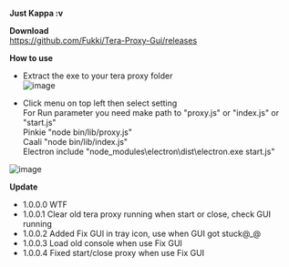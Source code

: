 **Just Kappa :v**<br/>

**Download**<br/>
https://github.com/Fukki/Tera-Proxy-Gui/releases

**How to use**<br/>
- Extract the exe to your tera proxy folder<br/>
![image](https://user-images.githubusercontent.com/26898177/38705909-754d8e74-3ed5-11e8-9f2d-0412c98be921.png)<br/>

- Click menu on top left then select setting<br/>
For Run parameter you need make path to "proxy.js" or "index.js" or "start.js"<br/>
Pinkie "node bin/lib/proxy.js"<br/>
Caali "node bin/lib/index.js"<br/>
Electron include "node_modules\electron\dist\electron.exe start.js"<br/>

![image](https://user-images.githubusercontent.com/26898177/38706013-d5fb1110-3ed5-11e8-9951-77a8fa43a441.png)

**Update**<br/>
- 1.0.0.0 WTF<br/>
- 1.0.0.1 Clear old tera proxy running when start or close, check GUI running<br/>
- 1.0.0.2 Added Fix GUI in tray icon, use when GUI got stuck@_@<br/>
- 1.0.0.3 Load old console when use Fix GUI<br/>
- 1.0.0.4 Fixed start/close proxy when use Fix GUI<br/>
